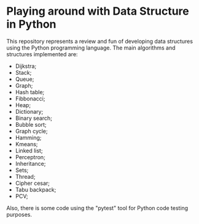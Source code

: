 # Playing around with Data Structure in Python

This repository represents a review and fun of developing data structures using the 
Python programming language. The main algorithms and structures implemented are:

- Dijkstra;
- Stack;
- Queue;
- Graph;
- Hash table;
- Fibbonacci;
- Heap;
- Dictionary;
- Binary search;
- Bubble sort;
- Graph cycle;
- Hamming;
- Kmeans;
- Linked list;
- Perceptron;
- Inheritance;
- Sets;
- Thread;
- Cipher cesar;
- Tabu backpack;
- PCV;

Also, there is some code using the "pytest" tool for Python code testing purposes.